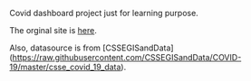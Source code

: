 Covid dashboard project just for learning purpose.

The orginal site is [here](https://gisanddata.maps.arcgis.com/apps/opsdashboard/index.html#/bda7594740fd40299423467b48e9ecf6).

Also, datasource is from [CSSEGISandData] (https://raw.githubusercontent.com/CSSEGISandData/COVID-19/master/csse_covid_19_data).
